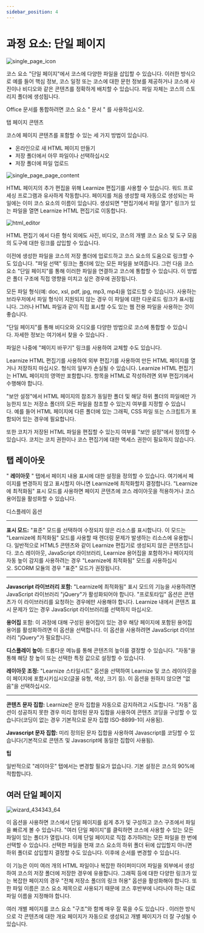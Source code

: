 ```yaml
---
sidebar_position: 4
---
```


# 과정 요소: 단일 페이지

![single_page_icon](/img/course_elements/single_page_icon.png)

코스 요소 "단일 페이지"에서 코스에 다양한 파일을 삽입할 수 있습니다. 이러한 방식으로 예를 들어 핵심 정보, 코스 일정 또는 코스에 대한 문헌 정보를 제공하거나 코스에 사진이나 비디오와 같은 콘텐츠를 정확하게 배치할 수 있습니다. 파일 자체는 코스의 스토리지 폴더에 생성됩니다.

Office 문서를 통합하려면 코스 요소 " 문서 " 를 사용하십시오.

탭 페이지 콘텐츠

코스에 페이지 콘텐츠를 포함할 수 있는 세 가지 방법이 있습니다.

- 온라인으로 새 HTML 페이지 만들기
- 저장 폴더에서 아무 파일이나 선택하십시오
- 저장 폴더에 파일 업로드

![single_page_page_content](/img/course_elements/single_page_page_content.png)

HTML 페이지의 추가 편집을 위해 Learnize 편집기를 사용할 수 있습니다. 워드 프로세싱 프로그램과 유사하게 작동합니다. 페이지를 처음 생성할 때 자동으로 생성되는 파일에는 이미 코스 요소의 이름이 있습니다. 생성되면 "편집기에서 파일 열기" 링크가 있는 파일을 열면 Learnize HTML 편집기로 이동합니다.

![html_editor](/img/course_elements/html_editor.png)

HTML 편집기 에서 다른 형식 외에도 사진, 비디오, 코스의 개별 코스 요소 및 도구 모음 의 도구에 대한 링크를 삽입할 수 있습니다.

이전에 생성한 파일을 코스의 저장 폴더에 업로드하고 코스 요소의 도움으로 링크할 수도 있습니다. "파일 선택" 링크는 폴더에 있는 모든 파일을 보여줍니다. 그런 다음 코스 요소 "단일 페이지"를 통해 이러한 파일을 연결하고 코스에 통합할 수 있습니다. 이 방법은 폴더 구조에 직접 영향을 미치고 싶은 경우에 권장됩니다.

모든 파일 형식(예: doc, xsl, pdf, jpg, mp3, mp4)을 업로드할 수 있습니다. 사용하는 브라우저에서 파일 형식이 지원되지 않는 경우 이 파일에 대한 다운로드 링크가 표시됩니다. 그러나 HTML 파일과 같이 직접 표시할 수도 있는 웹 전용 파일을 사용하는 것이 좋습니다.

"단일 페이지"를 통해 비디오와 오디오를 다양한 방법으로 코스에 통합할 수 있습니다. 자세한 정보는 여기에서 찾을 수 있습니다 .

파일은 나중에 "페이지 바꾸기" 링크를 사용하여 교체할 수도 있습니다.

Learnize HTML 편집기를 사용하여 외부 편집기를 사용하여 만든 HTML 페이지를 열거나 저장하지 마십시오. 형식의 일부가 손실될 수 있습니다. Learnize HTML 편집기는 HTML 페이지의 영역만 포함합니다. 항목을 HTML로 작성하려면 외부 편집기에서 수행해야 합니다.

"보안 설정"에서 HTML 페이지의 참조가 동일한 폴더 및 해당 하위 폴더의 파일에만 가능한지 또는 저장소 폴더의 모든 파일을 참조할 수 있는지 여부를 지정할 수 있습니다. 예를 들어 HTML 페이지에 다른 폴더에 있는 그래픽, CSS 파일 또는 스크립트가 포함되어 있는 경우에 필요합니다.

또한 코치가 저장된 HTML 파일을 편집할 수 있는지 여부를 "보안 설정"에서 정의할 수 있습니다. 코치는 코치 권한이나 코스 편집기에 대한 액세스 권한이 필요하지 않습니다.

## 탭 레이아웃

" **레이아웃** " 탭에서 페이지 내용 표시에 대한 설정을 정의할 수 있습니다. 여기에서 페이지를 변경하지 않고 표시할지 아니면 Learnize에 최적화할지 결정합니다. "Learnize에 최적화됨" 표시 모드를 사용하면 페이지 콘텐츠에 코스 레이아웃을 적용하거나 코스 용어집을 활성화할 수 있습니다.

디스플레이 옵션

---

**표시 모드:** "표준" 모드를 선택하여 수정되지 않은 리소스를 표시합니다. 이 모드는 "Learnize에 최적화됨" 모드를 사용할 때 렌더링 문제가 발생하는 리소스에 유용합니다. 일반적으로 HTML5 콘텐츠와 같이 Learnize 편집기로 생성되지 않은 콘텐츠입니다. 코스 레이아웃, JavaScript 라이브러리, Learnize 용어집을 포함하거나 페이지의 자동 높이 감지를 사용하려는 경우 "Learnize에 최적화됨" 모드를 사용하십시오. SCORM 모듈의 경우 "표준" 모드가 권장됩니다.

---

**Javascript 라이브러리 포함:** "Learnize에 최적화됨" 표시 모드의 기능을 사용하려면 JavaScript 라이브러리 "jQuery"가 활성화되어야 합니다. "프로토타입" 옵션은 콘텐츠가 이 라이브러리를 요청하는 경우에만 사용해야 합니다. Learnize 내에서 콘텐츠 표시 문제가 있는 경우 JavaScript 라이브러리를 선택하지 마십시오.

**용어집** 포함: 이 과정에 대해 구성된 용어집이 있는 경우 해당 페이지에 포함된 용어집 용어를 활성화하려면 이 옵션을 선택합니다. 이 옵션을 사용하려면 JavaScript 라이브러리 "jQuery"가 필요합니다.

**디스플레이 높이:** 드롭다운 메뉴를 통해 콘텐츠의 높이를 결정할 수 있습니다. "자동"을 통해 해당 창 높이 또는 선택한 특정 값으로 설정할 수 있습니다.

**레이아웃 조정:** "Learnize 스타일시트" 옵션을 선택하여 Learnize 및 코스 레이아웃을 이 페이지에 포함시키십시오(글꼴 유형, 색상, 크기 등). 이 옵션을 원하지 않으면 "없음"을 선택하십시오.

---

**콘텐츠 문자 집합:** Learnize은 문자 집합을 자동으로 감지하려고 시도합니다. "자동" 옵션이 성공하지 못한 경우 미리 정의된 문자 집합을 사용하여 콘텐츠 코딩을 구성할 수 있습니다(코딩이 없는 경우 기본적으로 문자 집합 ISO-8899-1이 사용됨).

**Javascript 문자 집합:** 미리 정의된 문자 집합을 사용하여 Javascript를 코딩할 수 있습니다(기본적으로 콘텐츠 및 Javascript에 동일한 집합이 사용됨).

**팁**

일반적으로 "레이아웃" 탭에서는 변경할 필요가 없습니다. 기본 설정은 코스의 90%에 적합합니다.

## 여러 단일 페이지

![wizard_434343_64](/img/course_elements/wizard_434343_64.png)

이 옵션을 사용하면 코스에서 단일 페이지를 쉽게 추가 및 구성하고 코스 구조에서 파일을 빠르게 볼 수 있습니다. "여러 단일 페이지"를 클릭하면 코스에 사용할 수 있는 모든 파일이 있는 폴더가 열립니다. 이제 단일 페이지로 직접 추가하려는 모든 파일을 한 번에 선택할 수 있습니다. 선택한 파일을 현재 코스 요소의 하위 폴더 뒤에 삽입할지 아니면 하위 폴더로 삽입할지 결정할 수도 있습니다. 이후에 순서를 변경할 수 있습니다.

이 기능은 이미 여러 개의 HTML 파일이나 복잡한 하이퍼미디어 파일을 외부에서 생성하여 코스의 저장 폴더에 저장한 경우에 유용합니다. 그래픽 등에 대한 다양한 링크가 있는 복잡한 페이지의 경우 "전체 저장소 폴더의 링크 허용" 옵션을 활성화해야 합니다. 또한 파일 이름은 코스 요소 제목으로 사용되기 때문에 코스 후반부에 나타나야 하는 대로 파일 이름을 지정해야 합니다.

여러 개별 페이지를 코스 요소 "구조"와 함께 매우 잘 묶을 수도 있습니다 . 이러한 방식으로 각 콘텐츠에 대한 개요 페이지가 자동으로 생성되고 개별 페이지가 더 잘 구성될 수 있습니다.